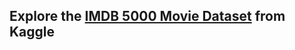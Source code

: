 ## Explore the [IMDB 5000 Movie Dataset](https://www.kaggle.com/deepmatrix/imdb-5000-movie-dataset) from Kaggle
